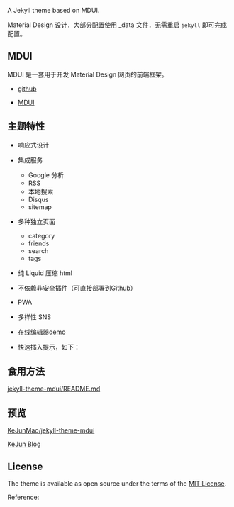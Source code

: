 A Jekyll theme based on MDUI.

Material Design 设计，大部分配置使用 _data 文件，无需重启 `jekyll` 即可完成配置。

## MDUI

MDUI 是一套用于开发 Material Design 网页的前端框架。

-   [github](https://github.com/zdhxiong/mdui)

-   [MDUI](https://www.mdui.org/)

## 主题特性

-   响应式设计
-   集成服务
    -   Google 分析
    -   RSS
    -   本地搜索
    -   Disqus
    -   sitemap

-   多种独立页面
    -   category
    -   friends
    -   search
    -   tags

-   纯 Liquid 压缩 html
-   不依赖非安全插件（可直接部署到Github）
-   PWA
-   多样性 SNS
-   在线编辑器[demo](https://blog.kejun.me/pages/editor.html)
-   快速插入提示，如下：

## 食用方法

[jekyll-theme-mdui/README.md](https://github.com/KeJunMao/jekyll-theme-mdui/blob/master/README.md)

## 预览

[KeJunMao/jekyll-theme-mdui](https://github.com/KeJunMao/jekyll-theme-mdui)

[KeJun Blog](https://blog.kejun.me/)

## License

The theme is available as open source under the terms of the [MIT License](https://opensource.org/licenses/MIT).



Reference:

